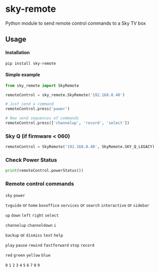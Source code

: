 # sky-remote
Python module to send remote control commands to a Sky TV box

## Usage
#### Installation
`pip install sky-remote`
#### Simple example
```python
from sky_remote import SkyRemote

remoteControl = sky_remote.SkyRemote('192.168.0.40')

# Just send a command
remoteControl.press('power')

# Now send sequences of commands
remoteControl.press(['channelup', 'record', 'select'])
```
### Sky Q (if firmware < 060)
```python
remoteControl = SkyRemote('192.168.0.40', SkyRemote.SKY_Q_LEGACY)
```
### Check Power Status
```python
print(remoteControl.powerStatus())
```
### Remote control commands
`sky` `power`

`tvguide` or `home` `boxoffice` `services` or `search` `interactive` or `sidebar`

`up` `down` `left` `right` `select`

`channelup` `channeldown` `i`

`backup` or `dismiss` `text` `help`

`play` `pause` `rewind` `fastforward` `stop` `record`

`red` `green` `yellow` `blue`

`0` `1` `2` `3` `4` `5` `6` `7` `8` `9`
